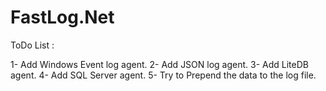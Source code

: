 # FastLog.Net
ToDo List : 

1- Add Windows Event log agent.
2- Add JSON log agent.
3- Add LiteDB agent.
4- Add SQL Server agent.
5- Try to Prepend the data to the log file.



